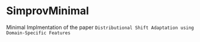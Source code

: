 # SimprovMinimal
Minimal Implmentation of the paper `Distributional Shift Adaptation using Domain-Specific Features`
